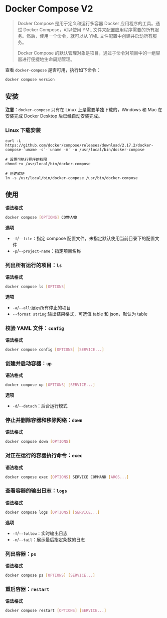 # Docker Compose V2

> Docker Compose 是用于定义和运行多容器 Docker 应用程序的工具。通过 Docker Compose，可以使用 YML 文件来配置应用程序需要的所有服务。然后，使用一个命令，就可以从 YML 文件配置中创建并启动所有服务。
> 
> Docker Compose 的默认管理对象是项目，通过子命令对项目中的一组容器进行便捷地生命周期管理。

查看 `docker-compose` 是否可用，执行如下命令：

```bash
docker compose version
```

## 安装

**注意**：`docker-compose` 只有在 Linux 上是需要单独下载的，Windows 和 Mac 在安装完成 Docker Desktop 后已经自动安装完成。

### Linux 下载安装

```shell
curl -L https://github.com/docker/compose/releases/download/2.17.2/docker-compose-`uname -s`-`uname -m` -o /usr/local/bin/docker-compose

# 设置可执行程序的权限
chmod +x /usr/local/bin/docker-compose

# 创建软链
ln -s /usr/local/bin/docker-compose /usr/bin/docker-compose
```

## 使用

**语法格式**

```sh
docker compose [OPTIONS] COMMAND
```

**选项**

- `-f`/`--file`：指定 compose 配置文件，未指定默认使用当前目录下的配置文件
- `-p`/`--project-name`：指定项目名称

### 列出所有运行的项目：`ls`

**语法格式**

```sh
docker compose ls [OPTIONS]
```

**选项**

- `-a`/`--all`:展示所有停止的项目
- `--format string`:输出结果格式，可选值 table 和 json，默认为 table

### 校验 YAML 文件：`config`

**语法格式**

```sh
docker compose config [OPTIONS] [SERVICE...]
```

<!--
### 在本地文件和容器中拷贝文件/文件夹：`cp`

**语法格式**

```sh
docker compose cp [OPTIONS] SERVICE:SRC_PATH DEST_PATH|-
docker compose cp [OPTIONS] SRC_PATH|- SERVICE:DEST_PATH
```
-->

### 创建并启动容器：`up`

**语法格式**

```sh
docker compose up [OPTIONS] [SERVICE...]
```

**选项**

- `-d`/`--detach`：后台运行模式

### 停止并删除容器和移除网络：`down`

**语法格式**

```sh
docker compose down [OPTIONS]
```

### 对正在运行的容器执行命令：`exec`

**语法格式**

```sh
docker compose exec [OPTIONS] SERVICE COMMAND [ARGS...]
```

### 查看容器的输出日志：`logs`

**语法格式**

```sh
docker compose logs [OPTIONS] [SERVICE...]
```

**选项**

- `-f`/`--follow`：实时输出日志
- `-n`/`--tail`：展示最后指定条数的日志

### 列出容器：`ps`

**语法格式**

```sh
docker compose ps [OPTIONS] [SERVICE...]
```

### 重启容器：`restart`

**语法格式**

```sh
docker compose restart [OPTIONS] [SERVICE...]
```
